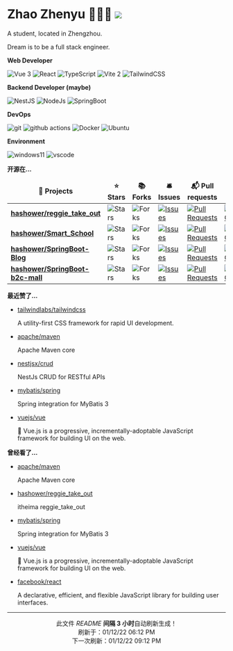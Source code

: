 # Zhao Zhenyu 🧑🏻‍💻 ![](https://visitor-badge.laobi.icu/badge?page_id=zhaozhenyu1111.readme)

A student, located in Zhengzhou.

Dream is to be a full stack engineer.

**Web Developer**
<p>
    <img alt="Vue 3" src="https://img.shields.io/badge/-Vue-5BA17F?style=flat-square&logo=vue.js&logoColor=white" />
    <img alt="React" src="https://img.shields.io/badge/-React-45b8d8?style=flat-square&logo=react&logoColor=white" />
    <img alt="TypeScript" src="https://img.shields.io/badge/-TypeScript-007ACC?style=flat-square&logo=typescript&logoColor=white" />
    <img alt="Vite 2" src="https://img.shields.io/badge/-Vite-81A3F9?style=flat-square&logo=vite&logoColor=white" />
    <img alt="TailwindCSS" src="https://img.shields.io/badge/-Tailwindcss-50B3D0?style=flat-square&logo=tailwindcss&logoColor=white" />
</p>

**Backend Developer (maybe)**

<p>
    <img alt="NestJS" src="https://img.shields.io/badge/-NestJS-ea2845?style=flat-square&logo=nestjs&logoColor=white" />
    <img alt="NodeJs" src="https://img.shields.io/badge/-NodeJS-43853d?style=flat-square&logo=Node.js&logoColor=white" />
    <img alt="SpringBoot" src="https://img.shields.io/badge/-SpringBoot-13aa52?style=flat-square&logo=mongodb&logoColor=white" />
</p>


**DevOps**

<p>
    <img alt="git" src="https://img.shields.io/badge/-Git-F05032?style=flat-square&logo=git&logoColor=white" />
    <img alt="github actions" src="https://img.shields.io/badge/-Github_Actions-2088FF?style=flat-square&logo=github-actions&logoColor=white" />
    <img alt="Docker" src="https://img.shields.io/badge/-Docker-46a2f1?style=flat-square&logo=docker&logoColor=white" />
    <img alt="Ubuntu" src="https://img.shields.io/badge/-Ubuntu-DB652A?style=flat-square&logo=ubuntu&logoColor=white" />
</p>

**Environment**

<p>
  <img alt="windows11" src="https://img.shields.io/badge/-windows%2011-fff?style=flat-square&logo=windows&logoColor=blue" />
  <img alt="vscode" src="https://img.shields.io/badge/Visual%20Studio%20Code-blue?style=flat-square&logo=visual-studio-code&logoColor=ffffff" />
 </p>

**开源在...**

<table><thead align="center"><tr border: none;><td><b>🎁 Projects</b></td><td><b>⭐ Stars</b></td><td><b>📚 Forks</b></td><td><b>🛎 Issues</b></td><td><b>📬 Pull requests</b></td><td><b>💡 Last Commit</b></td></tr></thead><tbody><tr>  <td><a href="https://github.com/hashower/reggie_take_out"><b>hashower/reggie_take_out</b></a></td><td><img alt="Stars" src="https://img.shields.io/github/stars/hashower/reggie_take_out?style=flat-square&labelColor=343b41"/></td><td><img alt="Forks" src="https://img.shields.io/github/forks/hashower/reggie_take_out?style=flat-square&labelColor=343b41"/></td><td><a href="https://github.com/hashower/reggie_take_out/issues" target="_blank"><img alt="Issues" src="https://img.shields.io/github/issues/hashower/reggie_take_out?style=flat-square&labelColor=343b41"/></a></td><td><a href="https://github.com/hashower/reggie_take_out/pulls" target="_blank"><img alt="Pull Requests" src="https://img.shields.io/github/issues-pr/hashower/reggie_take_out?style=flat-square&labelColor=343b41"/></a></td><td><a href="https://github.com/hashower/reggie_take_out/commits" target="_blank"><img alt="Last Commits" src="https://img.shields.io/github/last-commit/hashower/reggie_take_out?style=flat-square&labelColor=343b41"/></a></td></tr><tr>  <td><a href="https://github.com/hashower/Smart_School"><b>hashower/Smart_School</b></a></td><td><img alt="Stars" src="https://img.shields.io/github/stars/hashower/Smart_School?style=flat-square&labelColor=343b41"/></td><td><img alt="Forks" src="https://img.shields.io/github/forks/hashower/Smart_School?style=flat-square&labelColor=343b41"/></td><td><a href="https://github.com/hashower/Smart_School/issues" target="_blank"><img alt="Issues" src="https://img.shields.io/github/issues/hashower/Smart_School?style=flat-square&labelColor=343b41"/></a></td><td><a href="https://github.com/hashower/Smart_School/pulls" target="_blank"><img alt="Pull Requests" src="https://img.shields.io/github/issues-pr/hashower/Smart_School?style=flat-square&labelColor=343b41"/></a></td><td><a href="https://github.com/hashower/Smart_School/commits" target="_blank"><img alt="Last Commits" src="https://img.shields.io/github/last-commit/hashower/Smart_School?style=flat-square&labelColor=343b41"/></a></td></tr><tr>  <td><a href="https://github.com/hashower/SpringBoot-Blog"><b>hashower/SpringBoot-Blog</b></a></td><td><img alt="Stars" src="https://img.shields.io/github/stars/hashower/SpringBoot-Blog?style=flat-square&labelColor=343b41"/></td><td><img alt="Forks" src="https://img.shields.io/github/forks/hashower/SpringBoot-Blog?style=flat-square&labelColor=343b41"/></td><td><a href="https://github.com/hashower/SpringBoot-Blog/issues" target="_blank"><img alt="Issues" src="https://img.shields.io/github/issues/hashower/SpringBoot-Blog?style=flat-square&labelColor=343b41"/></a></td><td><a href="https://github.com/hashower/SpringBoot-Blog/pulls" target="_blank"><img alt="Pull Requests" src="https://img.shields.io/github/issues-pr/hashower/SpringBoot-Blog?style=flat-square&labelColor=343b41"/></a></td><td><a href="https://github.com/hashower/SpringBoot-Blog/commits" target="_blank"><img alt="Last Commits" src="https://img.shields.io/github/last-commit/hashower/SpringBoot-Blog?style=flat-square&labelColor=343b41"/></a></td></tr><tr>  <td><a href="https://github.com/hashower/SpringBoot-b2c-mall"><b>hashower/SpringBoot-b2c-mall</b></a></td><td><img alt="Stars" src="https://img.shields.io/github/stars/hashower/SpringBoot-b2c-mall?style=flat-square&labelColor=343b41"/></td><td><img alt="Forks" src="https://img.shields.io/github/forks/hashower/SpringBoot-b2c-mall?style=flat-square&labelColor=343b41"/></td><td><a href="https://github.com/hashower/SpringBoot-b2c-mall/issues" target="_blank"><img alt="Issues" src="https://img.shields.io/github/issues/hashower/SpringBoot-b2c-mall?style=flat-square&labelColor=343b41"/></a></td><td><a href="https://github.com/hashower/SpringBoot-b2c-mall/pulls" target="_blank"><img alt="Pull Requests" src="https://img.shields.io/github/issues-pr/hashower/SpringBoot-b2c-mall?style=flat-square&labelColor=343b41"/></a></td><td><a href="https://github.com/hashower/SpringBoot-b2c-mall/commits" target="_blank"><img alt="Last Commits" src="https://img.shields.io/github/last-commit/hashower/SpringBoot-b2c-mall?style=flat-square&labelColor=343b41"/></a></td></tr></tbody></table>

**最近赞了...**

<ul><li><a href=https://github.com/tailwindlabs/tailwindcss>tailwindlabs/tailwindcss</a><p>A utility-first CSS framework for rapid UI development.</p></li><li><a href=https://github.com/apache/maven>apache/maven</a><p>Apache Maven core</p></li><li><a href=https://github.com/nestjsx/crud>nestjsx/crud</a><p>NestJs CRUD for RESTful APIs</p></li><li><a href=https://github.com/mybatis/spring>mybatis/spring</a><p>Spring integration for MyBatis 3</p></li><li><a href=https://github.com/vuejs/vue>vuejs/vue</a><p>🖖 Vue.js is a progressive, incrementally-adoptable JavaScript framework for building UI on the web.</p></li></ul>

**曾经看了...**

<ul><li><a href=https://github.com/apache/maven>apache/maven</a><p>Apache Maven core</p></li><li><a href=https://github.com/hashower/reggie_take_out>hashower/reggie_take_out</a><p>itheima reggie_take_out</p></li><li><a href=https://github.com/mybatis/spring>mybatis/spring</a><p>Spring integration for MyBatis 3</p></li><li><a href=https://github.com/vuejs/vue>vuejs/vue</a><p>🖖 Vue.js is a progressive, incrementally-adoptable JavaScript framework for building UI on the web.</p></li><li><a href=https://github.com/facebook/react>facebook/react</a><p>A declarative, efficient, and flexible JavaScript library for building user interfaces.</p></li></ul>

<!-- motto -->
<!-- footer_inject -->

------------
<p align=center>此文件 <i>README</i> <b>间隔 3 小时</b>自动刷新生成！<br>刷新于：01/12/22 06:12 PM<br>下一次刷新：01/12/22 09:12 PM</p>
